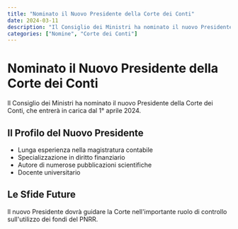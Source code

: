 ```yaml
---
title: "Nominato il Nuovo Presidente della Corte dei Conti"
date: 2024-03-11
description: "Il Consiglio dei Ministri ha nominato il nuovo Presidente della Corte dei Conti: il profilo e le sfide che lo attendono."
categories: ["Nomine", "Corte dei Conti"]
---
```


# Nominato il Nuovo Presidente della Corte dei Conti

Il Consiglio dei Ministri ha nominato il nuovo Presidente della Corte dei Conti, che entrerà in carica dal 1° aprile 2024.

## Il Profilo del Nuovo Presidente

- Lunga esperienza nella magistratura contabile
- Specializzazione in diritto finanziario
- Autore di numerose pubblicazioni scientifiche
- Docente universitario

## Le Sfide Future

Il nuovo Presidente dovrà guidare la Corte nell'importante ruolo di controllo sull'utilizzo dei fondi del PNRR. 